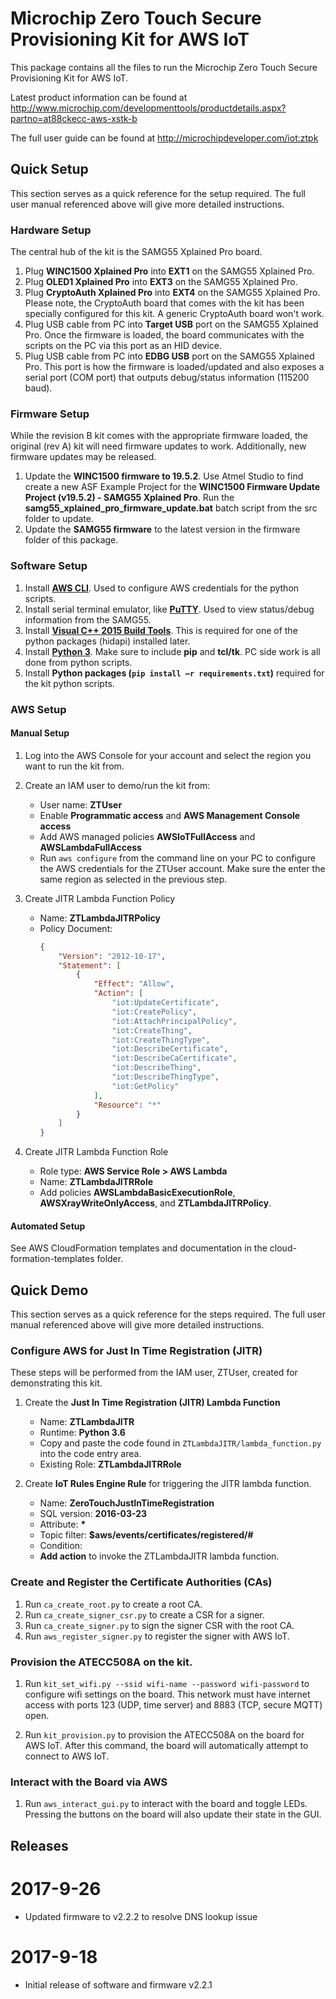 # Microchip Zero Touch Secure Provisioning Kit for AWS IoT

This package contains all the files to run the Microchip Zero Touch Secure
Provisioning Kit for AWS IoT.

Latest product information can be found at
http://www.microchip.com/developmenttools/productdetails.aspx?partno=at88ckecc-aws-xstk-b

The full user guide can be found at http://microchipdeveloper.com/iot:ztpk

## Quick Setup

This section serves as a quick reference for the setup required. The full user
manual referenced above will give more detailed instructions.

### Hardware Setup

The central hub of the kit is the SAMG55 Xplained Pro board.

1. Plug **WINC1500 Xplained Pro** into **EXT1** on the SAMG55 Xplained Pro.
2. Plug **OLED1 Xplained Pro** into **EXT3** on the SAMG55 Xplained Pro.
3. Plug **CryptoAuth Xplained Pro** into **EXT4** on the SAMG55 Xplained Pro.
   Please note, the CryptoAuth board that comes with the kit has been
   specially configured for this kit. A generic CryptoAuth board won't work.
4. Plug USB cable from PC into **Target USB** port on the SAMG55 Xplained Pro.
   Once the firmware is loaded, the board communicates with the scripts on the
   PC via this port as an HID device.
5. Plug USB cable from PC into **EDBG USB** port on the SAMG55 Xplained Pro.
   This port is how the firmware is loaded/updated and also exposes a serial
   port (COM port) that outputs debug/status information (115200 baud).
   
### Firmware Setup

While the revision B kit comes with the appropriate firmware loaded, the
original (rev A) kit will need firmware updates to work.  Additionally, new
firmware updates may be released.

1. Update the **WINC1500 firmware to 19.5.2**. Use Atmel Studio to find create
   a new ASF Example Project for the **WINC1500 Firmware Update Project
   (v19.5.2) - SAMG55 Xplained Pro**. Run the
   **samg55_xplained_pro_firmware_update.bat** batch script from the src
   folder to update.
2. Update the **SAMG55 firmware** to the latest version in the firmware
   folder of this package.
   
### Software Setup

1. Install [**AWS CLI**](https://aws.amazon.com/cli/). Used to configure AWS
   credentials for the python scripts.
2. Install serial terminal emulator, like [**PuTTY**](https://www.chiark.greenend.org.uk/~sgtatham/putty/latest.html).
   Used to view status/debug information from the SAMG55.
3. Install [**Visual C++ 2015 Build Tools**](http://landinghub.visualstudio.com/visual-cpp-build-tools).
   This is required for one of the python packages (hidapi) installed later.
4. Install [**Python 3**](https://www.python.org). Make sure to include
   **pip** and **tcl/tk**. PC side work is all done from python scripts.
5. Install **Python packages (```pip install –r requirements.txt```)**
   required for the kit python scripts.
   
### AWS Setup

#### Manual Setup

1. Log into the AWS Console for your account and select the region you want to
   run the kit from.

2. Create an IAM user to demo/run the kit from:
    - User name: **ZTUser**
    - Enable **Programmatic access** and **AWS Management Console access**
    - Add AWS managed policies **AWSIoTFullAccess** and
      **AWSLambdaFullAccess**
    - Run ```aws configure``` from the command line on your PC to configure
      the AWS credentials for the ZTUser account. Make sure the enter the same
      region as selected in the previous step.
       
3. Create JITR Lambda Function Policy
    - Name: **ZTLambdaJITRPolicy**
    - Policy Document:
        ```json
        {
            "Version": "2012-10-17",
            "Statement": [
                {
                    "Effect": "Allow",
                    "Action": [
                        "iot:UpdateCertificate",
                        "iot:CreatePolicy",
                        "iot:AttachPrincipalPolicy",
                        "iot:CreateThing",
                        "iot:CreateThingType",
                        "iot:DescribeCertificate",
                        "iot:DescribeCaCertificate",
                        "iot:DescribeThing",
                        "iot:DescribeThingType",
                        "iot:GetPolicy"
                    ],
                    "Resource": "*"
                }
            ]
        }
        ```
        
4. Create JITR Lambda Function Role
     - Role type: **AWS Service Role > AWS Lambda**
     - Name: **ZTLambdaJITRRole**
     - Add policies **AWSLambdaBasicExecutionRole**,
       **AWSXrayWriteOnlyAccess**, and **ZTLambdaJITRPolicy**.
       
#### Automated Setup

See AWS CloudFormation templates and documentation in the
cloud-formation-templates folder.

## Quick Demo

This section serves as a quick reference for the steps required. The full user
manual referenced above will give more detailed instructions.

### Configure AWS for Just In Time Registration (JITR)

These steps will be performed from the IAM user, ZTUser, created for
demonstrating this kit.

1. Create the **Just In Time Registration (JITR) Lambda Function**
    - Name: **ZTLambdaJITR**
    - Runtime: **Python 3.6**
    - Copy and paste the code found in ```ZTLambdaJITR/lambda_function.py```
      into the code entry area.
	- Existing Role: **ZTLambdaJITRRole**
      
2. Create **IoT Rules Engine Rule** for triggering the JITR lambda function.
    - Name: **ZeroTouchJustInTimeRegistration**
    - SQL version: **2016-03-23**
    - Attribute: **\***
    - Topic filter: **$aws/events/certificates/registered/#**
    - Condition:
    - **Add action** to invoke the ZTLambdaJITR lambda function.
    
### Create and Register the Certificate Authorities (CAs)

1. Run ```ca_create_root.py``` to create a root CA.
2. Run ```ca_create_signer_csr.py``` to create a CSR for a signer.
3. Run ```ca_create_signer.py``` to sign the signer CSR with the root CA.
4. Run ```aws_register_signer.py``` to register the signer with AWS IoT.

### Provision the ATECC508A on the kit.

1. Run ```kit_set_wifi.py --ssid wifi-name --password wifi-password``` to
   configure wifi settings on the board. This network must have internet
   access with ports 123 (UDP, time server) and 8883 (TCP, secure MQTT) open.

2. Run ```kit_provision.py``` to provision the ATECC508A on the board for AWS
   IoT. After this command, the board will automatically attempt to connect to
   AWS IoT.
   
### Interact with the Board via AWS

1. Run ```aws_interact_gui.py``` to interact with the board and toggle LEDs.
   Pressing the buttons on the board will also update their state in the GUI.
   
## Releases

# 2017-9-26
- Updated firmware to v2.2.2 to resolve DNS lookup issue

# 2017-9-18
- Initial release of software and firmware v2.2.1